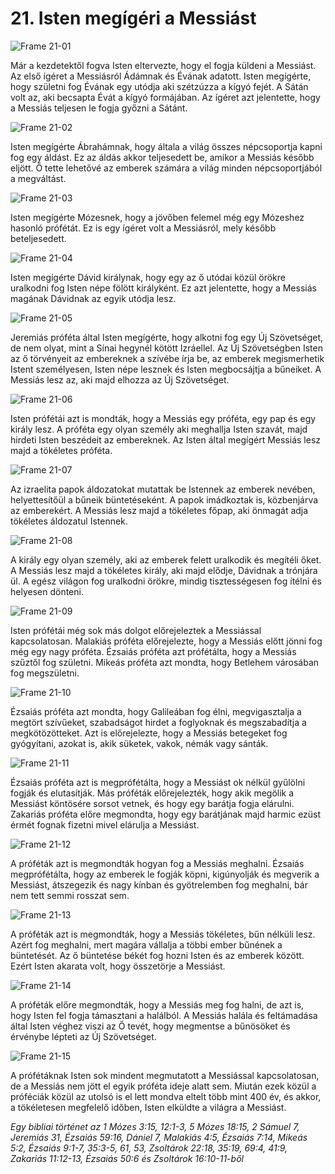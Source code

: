 # 21. Isten megígéri a Messiást

![Frame 21-01](https://cdn.door43.org/obs/jpg/360px/obs-en-21-01.jpg)

Már a kezdetektől fogva Isten eltervezte, hogy el fogja küldeni a Messiást. Az első ígéret a Messiásról Ádámnak és Évának adatott. Isten megígérte, hogy születni fog Évának egy utódja aki szétzúzza a kígyó fejét. A Sátán volt az, aki becsapta Évát a kígyó formájában. Az ígéret azt jelentette, hogy a Messiás teljesen le fogja győzni a Sátánt.

![Frame 21-02](https://cdn.door43.org/obs/jpg/360px/obs-en-21-02.jpg)

Isten megígérte Ábrahámnak, hogy általa a világ összes népcsoportja kapni fog egy áldást. Ez az áldás akkor teljesedett be, amikor a Messiás később eljött. Ő tette lehetővé az emberek számára a világ minden népcsoportjából a megváltást.

![Frame 21-03](https://cdn.door43.org/obs/jpg/360px/obs-en-21-03.jpg)

Isten megígérte Mózesnek, hogy a jövőben felemel még egy Mózeshez hasonló prófétát. Ez is egy ígéret volt a Messiásról, mely később beteljesedett.

![Frame 21-04](https://cdn.door43.org/obs/jpg/360px/obs-en-21-04.jpg)

Isten megígérte Dávid királynak, hogy egy az ő utódai közül örökre uralkodni fog Isten népe fölött királyként. Ez azt jelentette, hogy a Messiás magának Dávidnak az egyik utódja lesz.

![Frame 21-05](https://cdn.door43.org/obs/jpg/360px/obs-en-21-05.jpg)

Jeremiás próféta által Isten megígérte, hogy alkotni fog egy Új Szövetséget, de nem olyat, mint a Sínai hegynél kötött Izráellel. Az Új Szövetségben Isten az ő törvényeit az embereknek a szívébe írja be, az emberek megismerhetik Istent személyesen, Isten népe lesznek és Isten megbocsájtja a bűneiket. A Messiás lesz az, aki majd elhozza az Új Szövetséget.

![Frame 21-06](https://cdn.door43.org/obs/jpg/360px/obs-en-21-06.jpg)

Isten prófétái azt is mondták, hogy a Messiás egy próféta, egy pap és egy király lesz. A próféta egy olyan személy aki meghallja Isten szavát, majd hirdeti Isten beszédeit az embereknek. Az Isten által megígért Messiás lesz majd a tökéletes próféta.

![Frame 21-07](https://cdn.door43.org/obs/jpg/360px/obs-en-21-07.jpg)

Az izraelita papok áldozatokat mutattak be Istennek az emberek nevében, helyettesítőül a bűneik büntetéseként. A papok imádkoztak is, közbenjárva az emberekért. A Messiás lesz majd a tökéletes főpap, aki önmagát adja tökéletes áldozatul Istennek.

![Frame 21-08](https://cdn.door43.org/obs/jpg/360px/obs-en-21-08.jpg)

A király egy olyan személy, aki az emberek felett uralkodik és megítéli őket. A Messiás lesz majd a tökéletes király, aki majd elődje, Dávidnak a trónjára ül. A egész világon fog uralkodni örökre, mindig tisztességesen fog ítélni és helyesen dönteni.

![Frame 21-09](https://cdn.door43.org/obs/jpg/360px/obs-en-21-09.jpg)

Isten prófétái még sok más dolgot előrejeleztek a Messiással kapcsolatosan. Malakiás próféta előrejelezte, hogy a Messiás előtt jönni fog még egy nagy próféta. Ézsaiás próféta azt prófétálta, hogy a Messiás szűztől fog születni. Mikeás próféta azt mondta, hogy Betlehem városában fog megszületni.

![Frame 21-10](https://cdn.door43.org/obs/jpg/360px/obs-en-21-10.jpg)

Ézsaiás próféta azt mondta, hogy Galileában fog élni, megvigasztalja a megtört szívűeket, szabadságot hirdet a foglyoknak és megszabadítja a megkötözötteket. Azt is előrejelezte, hogy a Messiás betegeket fog gyógyítani, azokat is, akik süketek, vakok, némák vagy sánták.

![Frame 21-11](https://cdn.door43.org/obs/jpg/360px/obs-en-21-11.jpg)

Ézsaiás próféta azt is megprófétálta, hogy a Messiást ok nélkül gyűlölni fogják és elutasítják. Más próféták előrejelezték, hogy akik megölik a Messiást köntösére sorsot vetnek, és hogy egy barátja fogja elárulni. Zakariás próféta előre megmondta, hogy egy barátjának majd harmic ezüst érmét fognak fizetni mivel elárulja a Messiást.

![Frame 21-12](https://cdn.door43.org/obs/jpg/360px/obs-en-21-12.jpg)

A próféták azt is megmondták hogyan fog a Messiás meghalni. Ézsaiás megprófétálta, hogy az emberek le fogják köpni, kigúnyolják és megverik a Messiást, átszegezik és nagy kínban és gyötrelemben fog meghalni, bár nem tett semmi rosszat sem.

![Frame 21-13](https://cdn.door43.org/obs/jpg/360px/obs-en-21-13.jpg)

A próféták azt is megmondták, hogy a Messiás tökéletes, bűn nélküli lesz. Azért fog meghalni, mert magára vállalja a többi ember bűnének a büntetését. Az ő büntetése békét fog hozni Isten és az emberek között. Ezért Isten akarata volt, hogy összetörje a Messiást.

![Frame 21-14](https://cdn.door43.org/obs/jpg/360px/obs-en-21-14.jpg)

A próféták előre megmondták, hogy a Messiás meg fog halni, de azt is, hogy Isten fel fogja támasztani a halálból. A Messiás halála és feltámadása által Isten véghez viszi az Ő tevét, hogy megmentse a bűnösöket és érvénybe lépteti az Új Szövetséget.

![Frame 21-15](https://cdn.door43.org/obs/jpg/360px/obs-en-21-15.jpg)

A prófétáknak Isten sok mindent megmutatott a Messiással kapcsolatosan, de a Messiás nem jött el egyik próféta ideje alatt sem. Miután ezek közül a próféciák közül az utolsó is el lett mondva eltelt több mint 400 év, és akkor, a tökéletesen megfelelő időben, Isten elküldte a világra a Messiást.

_Egy bibliai történet az 1 Mózes 3:15, 12:1-3, 5 Mózes 18:15, 2 Sámuel 7, Jeremiás 31, Ézsaiás 59:16, Dániel 7, Malakiás 4:5, Ézsaiás 7:14, Mikeás 5:2, Ézsaiás 9:1-7, 35:3-5, 61, 53, Zsoltárok 22:18, 35:19, 69:4, 41:9, Zakariás 11:12-13, Ézsaiás 50:6 és Zsoltárok 16:10-11-ből_
